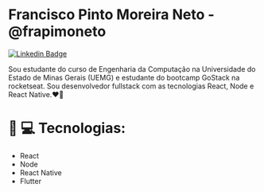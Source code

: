 # Francisco Pinto Moreira Neto - @frapimoneto

[![Linkedin Badge](https://img.shields.io/badge/-francisco--pinto-222222?style=flat-square&logo=Linkedin&logoColor=white&link=https://www.linkedin.com/in/francisco-pinto-moreira-neto-1b194619b/)](https://www.linkedin.com/in/francisco-pinto-moreira-neto-1b194619b/)

Sou estudante do curso de Engenharia da Computação na Universidade do Estado de Minas Gerais (UEMG) e estudante do bootcamp GoStack na rocketseat. Sou desenvolvedor fullstack com as tecnologias React, Node e React Native.❤🚀


# :hammer: :computer: Tecnologias:

- React </br>
- Node </br>
- React Native </br>
- Flutter </br>
